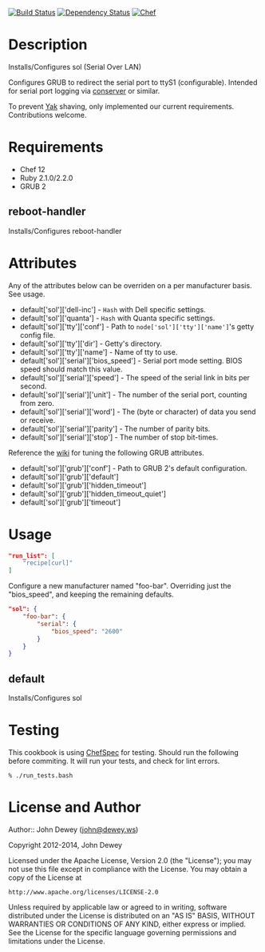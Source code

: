 [![Build Status](http://img.shields.io/travis/retr0h/cookbook-sol.svg?style=flat-square)](https://travis-ci.org/retr0h/cookbook-sol)
[![Dependency Status](http://img.shields.io/gemnasium/retr0h/cookbook-sol.svg?style=flat-square)](https://gemnasium.com/retr0h/cookbook-sol)
[![Chef](http://img.shields.io/cookbook/v/sol.svg?style=flat-square)](https://supermarket.getchef.com/cookbooks/sol)

Description
===========

Installs/Configures sol (Serial Over LAN)

Configures GRUB to redirect the serial port to ttyS1 (configurable).  Intended for serial port logging via [conserver](http://www.conserver.com) or similar.

To prevent [Yak](http://en.wiktionary.org/wiki/yak_shaving) shaving, only implemented our current requirements.  Contributions welcome.

Requirements
============

* Chef 12
* Ruby 2.1.0/2.2.0
* GRUB 2

reboot-handler
----

Installs/Configures reboot-handler

Attributes
==========

Any of the attributes below can be overriden on a per manufacturer basis.  See usage.

* default['sol']['dell-inc'] - `Hash` with Dell specific settings.
* default['sol']['quanta'] - `Hash` with Quanta specific settings.
* default['sol']['tty']['conf'] - Path to `node['sol']['tty']['name']`'s getty config file.
* default['sol']['tty']['dir'] - Getty's directory.
* default['sol']['tty']['name'] - Name of tty to use.
* default['sol']['serial']['bios_speed'] - Serial port mode setting.  BIOS speed should match this value.
* default['sol']['serial']['speed'] - The speed of the serial link in bits per second.
* default['sol']['serial']['unit'] - The number of the serial port, counting from zero.
* default['sol']['serial']['word'] - The (byte or character) of data you send or receive.
* default['sol']['serial']['parity'] - The number of parity bits.
* default['sol']['serial']['stop'] -  The number of stop bit-times.

Reference the [wiki](https://help.ubuntu.com/community/Grub2) for tuning the following GRUB attributes.

* default['sol']['grub']['conf'] - Path to GRUB 2's default configuration.
* default['sol']['grub']['default']
* default['sol']['grub']['hidden_timeout']
* default['sol']['grub']['hidden_timeout_quiet']
* default['sol']['grub']['timeout']

Usage
=====

```json
"run_list": [
    "recipe[curl]"
]
```

Configure a new manufacturer named "foo-bar".
Overriding just the "bios_speed", and keeping the remaining defaults.

```json
"sol": {
    "foo-bar": {
        "serial": {
            "bios_speed": "2600"
        }
    }
}
```

default
----

Installs/Configures sol

Testing
=====

This cookbook is using [ChefSpec](https://github.com/acrmp/chefspec) for
testing.  Should run the following before commiting.  It will run your tests,
and check for lint errors.

    % ./run_tests.bash

License and Author
==================

Author:: John Dewey (<john@dewey.ws>)

Copyright 2012-2014, John Dewey

Licensed under the Apache License, Version 2.0 (the "License");
you may not use this file except in compliance with the License.
You may obtain a copy of the License at

    http://www.apache.org/licenses/LICENSE-2.0

Unless required by applicable law or agreed to in writing, software
distributed under the License is distributed on an "AS IS" BASIS,
WITHOUT WARRANTIES OR CONDITIONS OF ANY KIND, either express or implied.
See the License for the specific language governing permissions and
limitations under the License.

